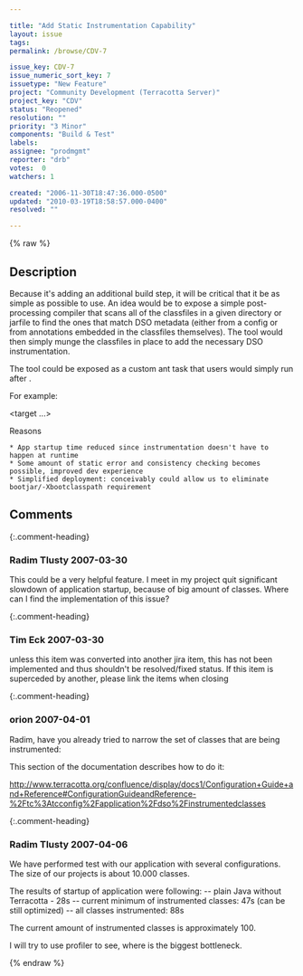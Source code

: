 ```yaml
---

title: "Add Static Instrumentation Capability"
layout: issue
tags: 
permalink: /browse/CDV-7

issue_key: CDV-7
issue_numeric_sort_key: 7
issuetype: "New Feature"
project: "Community Development (Terracotta Server)"
project_key: "CDV"
status: "Reopened"
resolution: ""
priority: "3 Minor"
components: "Build & Test"
labels: 
assignee: "prodmgmt"
reporter: "drb"
votes:  0
watchers: 1

created: "2006-11-30T18:47:36.000-0500"
updated: "2010-03-19T18:58:57.000-0400"
resolved: ""

---
```




{% raw %}



## Description

<div markdown="1" class="description">

Because it's adding an additional build step, it will be critical that it be as simple as possible to use. An idea would be to expose a simple post-processing compiler that scans all of the classfiles in a given directory or jarfile to find the ones that match DSO metadata (either from a config or from annotations embedded in the classfiles themselves). The tool would then simply munge the classfiles in place to add the necessary DSO instrumentation.

The tool could be exposed as a custom ant task that users would simply run after <javac>.

For example:

<target ...>
  <javac srcdir='.' destdir='/classes'/>
  <dso-compile classdir='/classes' />
</target>

Reasons

    * App startup time reduced since instrumentation doesn't have to happen at runtime
    * Some amount of static error and consistency checking becomes possible, improved dev experience
    * Simplified deployment: conceivably could allow us to eliminate bootjar/-Xbootclasspath requirement


</div>

## Comments


{:.comment-heading}
### **Radim Tlusty** <span class="date">2007-03-30</span>

<div markdown="1" class="comment">

This could be a very helpful feature. I meet in my project quit significant slowdown of application startup, because of big amount of classes. Where can I find the implementation of this issue?

</div>


{:.comment-heading}
### **Tim Eck** <span class="date">2007-03-30</span>

<div markdown="1" class="comment">

unless this item was converted into another jira item, this has not been implemented and thus shouldn't be resolved/fixed status. If this item is superceded by another, please link the items when closing

</div>


{:.comment-heading}
### **orion** <span class="date">2007-04-01</span>

<div markdown="1" class="comment">

Radim, have you already tried to narrow the set of classes that are being instrumented:

This section of the documentation describes how to do it:

http://www.terracotta.org/confluence/display/docs1/Configuration+Guide+and+Reference#ConfigurationGuideandReference-%2Ftc%3Atcconfig%2Fapplication%2Fdso%2Finstrumentedclasses



</div>


{:.comment-heading}
### **Radim Tlusty** <span class="date">2007-04-06</span>

<div markdown="1" class="comment">

We have performed test with our application with several configurations. The size of our projects is about 10.000 classes.

The results of startup of application were following:
-- plain Java without Terracotta - 28s
-- current minimum of instrumented classes: 47s (can be still optimized)
-- all classes instrumented: 88s

The current amount of instrumented classes is approximately 100.

I will try to use profiler to see, where is the biggest bottleneck.

</div>



{% endraw %}
